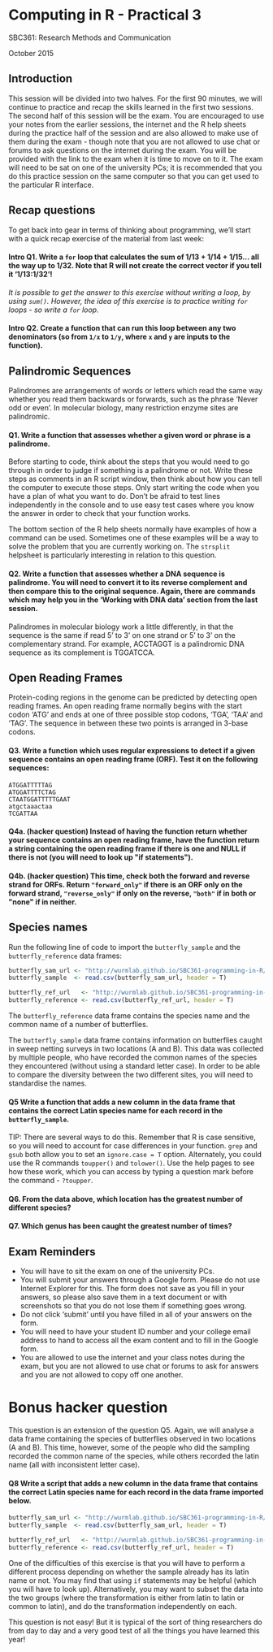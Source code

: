 # Computing in R - Practical 3

SBC361: Research Methods and Communication

October 2015

## Introduction

This session will be divided into two halves. For the first 90 minutes, we will continue to practice and recap the skills learned in the first two sessions. The second half of this session will be the exam. You are encouraged to use your notes from the earlier sessions, the internet and the R help sheets during the practice half of the session and are also allowed to make use of them during the exam - though note that you are not allowed to use chat or forums to ask questions on the internet during the exam. You will be provided with the link to the exam when it is time to move on to it. The exam will need to be sat on one of the university PCs; it is recommended that you do this practice session on the same computer so that you can get used to the particular R interface.

## Recap questions
To get back into gear in terms of thinking about programming, we’ll start with a quick recap exercise of the material from last week:

#### Intro Q1. Write a `for` loop that calculates the sum of 1/13 + 1/14 + 1/15… all the way up to 1/32. Note that R will not create the correct vector if you tell it ‘1/13:1/32’!

*It is possible to get the answer to this exercise without writing a loop, by using `sum()`. However, the idea of this exercise is to practice writing `for` loops - so write a `for` loop.*

#### Intro Q2. Create a function that can run this loop between any two denominators (so from `1/x` to `1/y`, where `x` and `y` are inputs to the function).

## Palindromic Sequences

Palindromes are arrangements of words or letters which read the same way whether you read them backwards or forwards, such as the phrase ‘Never odd or even’. In molecular biology, many restriction enzyme sites are palindromic.

#### Q1. Write a function that assesses whether a given word or phrase is a palindrome.
Before starting to code, think about the steps that you would need to go through in order to judge if something is a palindrome or not. Write these steps as comments in an R script window, then think about how you can tell the computer to execute those steps. Only start writing the code when you have a plan of what you want to do. Don’t be afraid to test lines independently in the console and to use easy test cases where you know the answer in order to check that your function works.

The bottom section of the R help sheets normally have examples of how a command can be used. Sometimes one of these examples will be a way to solve the problem that you are currently working on. The `strsplit` helpsheet is particularly interesting in relation to this question.

#### Q2. Write a function that assesses whether a DNA sequence is palindrome. You will need to convert it to its reverse complement and then compare this to the original sequence. Again, there are commands which may help you in the ‘Working with DNA data’ section from the last session.

Palindromes in molecular biology work a little differently, in that the sequence is the same if read 5’ to 3’ on one strand or 5’ to 3’ on the complementary strand. For example, ACCTAGGT is a palindromic DNA sequence as its complement is TGGATCCA.

## Open Reading Frames
Protein-coding regions in the genome can be predicted by detecting open reading frames. An open reading frame normally begins with the start codon ‘ATG’ and ends at one of three possible stop codons, ‘TGA’, ‘TAA’ and ‘TAG’. The sequence in between these two points is arranged in 3-base codons.

#### Q3. Write a function which uses regular expressions to detect if a given sequence contains an open reading frame (ORF). Test it on the following sequences:

```
ATGGATTTTTAG
ATGGATTTTCTAG
CTAATGGATTTTTGAAT
atgctaaactaa
TCGATTAA
```

#### Q4a. (hacker question) Instead of having the function return whether your sequence contains an open reading frame, have the function return a string containing the open reading frame if there is one and NULL if there is not (you will need to look up "if statements").

#### Q4b. (hacker question) This time, check both the forward and reverse strand for ORFs. Return `"forward_only"` if there is an ORF only on the forward strand, `"reverse_only"` if only on the reverse, `"both"` if in both or "none" if in neither.

## Species names
Run the following line of code to import the `butterfly_sample` and the `butterfly_reference` data frames:

```R
butterfly_sam_url <- "http://wurmlab.github.io/SBC361-programming-in-R/ButterflySample.csv"
butterfly_sample  <- read.csv(butterfly_sam_url, header = T)

butterfly_ref_url   <- "http://wurmlab.github.io/SBC361-programming-in-R/ButterflyReference.csv"
butterfly_reference <- read.csv(butterfly_ref_url, header = T)
```

The `butterfly_reference` data frame contains the species name and the common name of a number of butterflies.

The `butterfly_sample` data frame contains information on butterflies caught in sweep netting surveys in two locations (A and B). This data was collected by multiple people, who have recorded the common names of the species they encountered (without using a standard letter case). In order to be able to compare the diversity between the two different sites, you will need to standardise the names.

#### Q5 Write a function that adds a new column in the data frame that contains the correct Latin species name for each record in the `butterfly_sample`.

TIP: There are several ways to do this. Remember that R is case sensitive, so you will need to account for case differences in your function. `grep` and `gsub` both allow you to set an `ignore.case = T` option. Alternately, you could use the R commands `toupper()` and `tolower()`. Use the help pages to see how these work, which you can access by typing a question mark before the command - `?toupper`.

#### Q6. From the data above, which location has the greatest number of different species?

#### Q7. Which genus has been caught the greatest number of times?

## Exam Reminders

* You will have to sit the exam on one of the university PCs.
* You will submit your answers through a Google form. Please do not use Internet Explorer for this. The form does not save as you fill in your answers, so please also save them in a text document or with screenshots so that you do not lose them if something goes wrong.
* Do not click ‘submit’ until you have filled in all of your answers on the form.
* You will need to have your student ID number and your college email address to hand to access all the exam content and to fill in the Google form.
* You are allowed to use the internet and your class notes during the exam, but you are not allowed to use chat or forums to ask for answers and you are not allowed to copy off one another.

# Bonus hacker question

This question is an extension of the question Q5. Again, we will analyse a data frame containing the species of butterflies observed in two locations (A and B). This time, however, some of the people who did the sampling recorded the common name of the species, while others recorded the latin name (all with inconsistent letter case).

#### Q8 Write a script that adds a new column in the data frame that contains the correct Latin species name for each record in the data frame imported below.

```R
butterfly_sam_url <- "http://wurmlab.github.io/SBC361-programming-in-R/ButterflySampleBonus.csv"
butterfly_sample  <- read.csv(butterfly_sam_url, header = T)

butterfly_ref_url   <- "http://wurmlab.github.io/SBC361-programming-in-R/ButterflyReference.csv"
butterfly_reference <- read.csv(butterfly_ref_url, header = T)
```

One of the difficulties of this exercise is that you will have to perform a different process depending on whether the sample already has its latin name or not. You may find that using `if` statements may be helpful (which you will have to look up). Alternatively, you may want to subset the data into the two groups (where the transformation is either from latin to latin or common to latin), and do the transformation independently on each.

This question is not easy! But it is typical of the sort of thing researchers do from day to day and a very good test of all the things you have learned this year!

